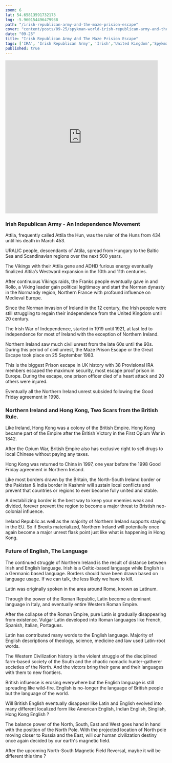 ```yaml
--- 
zoom: 6
lat: 54.65813591732173
lng: -5.960154496479938
path: "/irish-republican-army-and-the-maze-prision-escape"
cover: "content/posts/09-25/spykman-world-irish-republican-army-and-the-maze-prison-escape.png"
date: "09-25"
title: "Irish Republican Army And The Maze Prision Escape"
tags: ['IRA', 'Irish Republican Army', 'Irish','United Kingdom','Spykman World','Nicholas Spykman']    
published: true
---
```

<iframe src="https://www.facebook.com/plugins/video.php?href=https%3A%2F%2Fwww.facebook.com%2Fspykmanworld%2Fvideos%2F1506688906139009%2F&show_text=0&width=476" width="476" height="476" style="border:none;overflow:hidden" scrolling="no" frameborder="0" allowTransparency="true" allowFullScreen="true"></iframe>

### Irish Republican Army - An Independence Movement

Attila, frequently called Attila the Hun, was the ruler of the Huns from 434 until his death in March 453. 

URALIC people, descendants of Attila, spread from Hungary to the Baltic Sea and Scandinavian regions over the next 500 years. 

The Vikings with their Attila gene and ADHD furious energy eventually finalized Altila’s Westward expansion in the 10th and 11th centuries.

After continuous Vikings raids, the Franks people eventually gave in and Rollo, a Viking leader gain political legitimacy and start the Norman dynasty in the Normandy region, Northern France with profound influence on Medieval Europe. 

Since the Norman invasion of Ireland in the 12 century, the Irish people were still struggling to regain their independence from the United Kingdom until 20 century. 

The Irish War of Independence, started in 1919 until 1921, at last led to independence for most of Ireland with the exception of Northern Ireland.   

Northern Ireland saw much civil unrest from the late 60s until the 90s. During this period of civil unrest, the Maze Prison Escape or the Great Escape took place on 25 September 1983. 

This is the biggest Prison escape in UK history with 38 Provisional IRA members escaped the maximum security, most escape proof prison in Europe. During the escape, one prison officer died of a heart attack and 20 others were injured.  

Eventually all the Northern Ireland unrest subsided following the Good Friday agreement in 1998.

### Northern Ireland and Hong Kong, Two Scars from the British Rule.

Like Ireland, Hong Kong was a colony of the British Empire. Hong Kong became part of the Empire after the British Victory in the First Opium War in 1842.

After the Opium War, British Empire also has exclusive right to sell drugs to local Chinese without paying any taxes. 

Hong Kong was returned to China in 1997, one year before the 1998 Good Friday agreement in Northern Ireland. 

Like most borders drawn by the Britain, the North-South Ireland border or the Pakistan & India border in Kashmir will sustain local conflicts and prevent that countries or regions to ever become fully united and stable. 

A destabilizing border is the best way to keep your enemies weak and divided, forever prevent the region to become a major threat to Bristish neo-colonial influence.

Ireland Republic as well as the majority of Northern Ireland supports staying in the EU. So if Brexits materialized, Northern Ireland will potentially once again become a major unrest flask point just like what is happening in Hong Kong. 

### Future of English, The Language

The continued struggle of Northern Ireland is the result of distance between Irish and English language. Irish is a Celtic-based language while English is a Germanic based language. Borders should have been drawn based on language usage. If we can talk, the less likely we have to kill. 

Latin was originally spoken in the area around Rome, known as Latinum. 

Through the power of the Roman Republic, Latin become a dominant language in Italy, and eventually entire Western Roman Empire. 

After the collapse of the Roman Empire, pure Latin is gradually disappearing from existence. Vulgar Latin developed into Roman languages like French, Spanish, Italian, Portagues. 

Latin has contributed many words to the English language. Majority of English descriptions of theology, science, medicine and law used Latin-root words.

The Western Civilization history is the violent struggle of the disciplined farm-based society of the South and the chaotic nomadic hunter-gatherer societies of the North. And the victors bring their gene and their languages with them to new frontiers.

British influence is erosing everywhere but the English language is still spreading like wild-fire. English is no-longer the language of British people but the language of the world. 

Will British English eventually disappear like Latin and English evolved into many different localized form like American English, Indian English, Singlish, Hong Kong English ?

The balance power of the North, South, East and West goes hand in hand with the position of the North Pole. With the projected location of North pole moving closer to Russia and the East, will our human civilization destiny once again decided by our earth's magnetic field. 

After the upcoming North-South Magnetic Field Reversal, maybe it will be different this time ?














